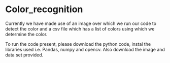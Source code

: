 # Color_recognition
Currently we have made use of an image over which we run our code to detect the color and a csv file which has a list of colors using which we determine the color.

To run the code present, please download the python code, instal the libraries used i.e. Pandas, numpy and opencv. Also download the image and data set provided.
